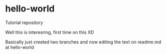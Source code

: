 # hello-world
Tutorial repository 

Well this is interesring, first time on this XD

Basically just created two branches and now editing the text on readme.md at hello-world
